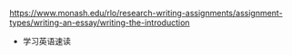 https://www.monash.edu/rlo/research-writing-assignments/assignment-types/writing-an-essay/writing-the-introduction

- 学习英语速读